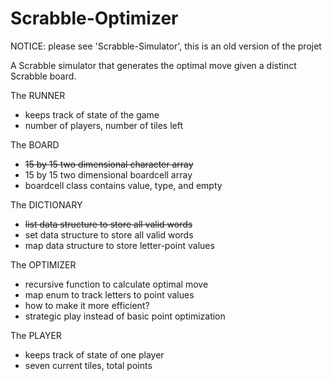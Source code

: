 # Scrabble-Optimizer

NOTICE: please see 'Scrabble-Simulator', this is an old version of the projet

A Scrabble simulator that generates the optimal move given a distinct Scrabble board.

The RUNNER
* keeps track of state of the game
* number of players, number of tiles left

The BOARD
* ~~15 by 15 two dimensional character array~~
* 15 by 15 two dimensional boardcell array
* boardcell class contains value, type, and empty

The DICTIONARY
* ~~list data structure to store all valid words~~
* set data structure to store all valid words
* map data structure to store letter-point values

The OPTIMIZER
* recursive function to calculate optimal move
* map enum to track letters to point values
* how to make it more efficient?
* strategic play instead of basic point optimization

The PLAYER
* keeps track of state of one player
* seven current tiles, total points
